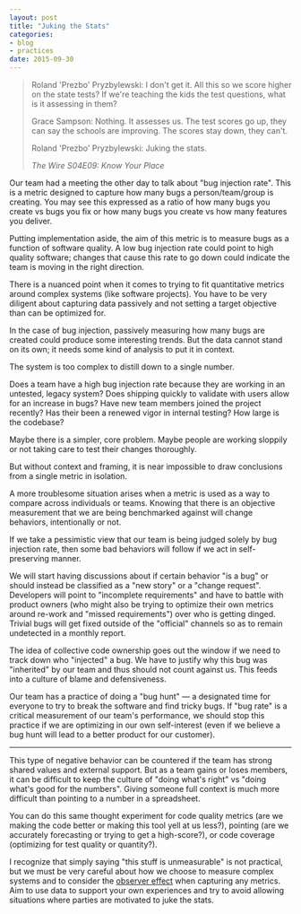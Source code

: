 ```yaml
---
layout: post
title: "Juking the Stats"
categories:
- blog
- practices
date: 2015-09-30
---
```


> Roland 'Prezbo' Pryzbylewski: I don't get it. All this so we score higher on the state tests? If we're teaching the kids the test questions, what is it assessing in them? 
> 
> Grace Sampson: Nothing. It assesses us. The test scores go up, they can say the schools are improving. The scores stay down, they can't. 
> 
> Roland 'Prezbo' Pryzbylewski: Juking the stats. 
> 
> <cite>The Wire S04E09: Know Your Place</cite>

Our team had a meeting the other day to talk about "bug injection rate". This is a metric designed to capture how many bugs a person/team/group is creating. You may see this expressed as a ratio of how many bugs you create vs bugs you fix or how many bugs you create vs how many features you deliver.

Putting implementation aside, the aim of this metric is to measure bugs as a function of software quality. A low bug injection rate could point to high quality software; changes that cause this rate to go down could indicate the team is moving in the right direction.

There is a nuanced point when it comes to trying to fit quantitative metrics around complex systems (like software projects). You have to be very diligent about capturing data passively and not setting a target objective than can be optimized for.

In the case of bug injection, passively measuring how many bugs are created could produce some interesting trends. But the data cannot stand on its own; it needs some kind of analysis to put it in context. 

The system is too complex to distill down to a single number.

Does a team have a high bug injection rate because they are working in an untested, legacy system? Does shipping quickly to validate with users allow for an increase in bugs? Have new team members joined the project recently? Has their been a renewed vigor in internal testing? How large is the codebase?

Maybe there is a simpler, core problem. Maybe people are working sloppily or not taking care to test their changes thoroughly.

But without context and framing, it is near impossible to draw conclusions from a single metric in isolation.

A more troublesome situation arises when a metric is used as a way to compare across individuals or teams. Knowing that there is an objective measurement that we are being benchmarked against will change behaviors, intentionally or not.

If we take a pessimistic view that our team is being judged solely by bug injection rate, then some bad behaviors will follow if we act in self-preserving manner. 

We will start having discussions about if certain behavior "is a bug" or should instead be classified as a "new story" or a "change request". Developers will point to "incomplete requirements" and have to battle with product owners (who might also be trying to optimize their own metrics around re-work and "missed requirements") over who is getting dinged. Trivial bugs will get fixed outside of the "official" channels so as to remain undetected in a monthly report.

The idea of collective code ownership goes out the window if we need to track down who "injected" a bug. We have to justify why this bug was "inherited" by our team and thus should not count against us. This feeds into a culture of blame and defensiveness.

Our team has a practice of doing a "bug hunt" &mdash; a designated time for everyone to try to break the software and find tricky bugs. If "bug rate" is a critical measurement of our team's performance, we should stop this practice if we are optimizing in our own self-interest (even if we believe a bug hunt will lead to a better product for our customer).

---

This type of negative behavior can be countered if the team has strong shared values and external support. But as a team gains or loses members, it can be difficult to keep the culture of "doing what's right" vs "doing what's good for the numbers". Giving someone full context is much more difficult than pointing to a number in a spreadsheet.

You can do this same thought experiment for code quality metrics (are we making the code better or making this tool yell at us less?), pointing (are we accurately forecasting or trying to get a high-score?), or code coverage (optimizing for test quality or quantity?).

I recognize that simply saying "this stuff is unmeasurable" is not practical, but we must be very careful about how we choose to measure complex systems and to consider the [observer effect][oe] when capturing any metrics. Aim to use data to support your own experiences and try to avoid allowing situations where parties are motivated to juke the stats.

[oe]: https://en.wikipedia.org/wiki/Hawthorne_effect
